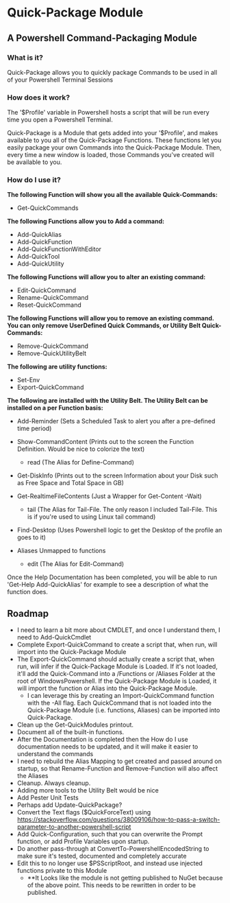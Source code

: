 # Quick-Package Module 
## A Powershell Command-Packaging Module
### What is it?
Quick-Package allows you to quickly package Commands to be used in all of your Powershell Terminal Sessions
### How does it work?
The '$Profile' variable in Powershell hosts a script that will be run every time you open a Powershell Terminal. 

Quick-Package is a Module that gets added into your '$Profile', and makes available to you all of the Quick-Package Functions. These functions let you easily package your own Commands into the Quick-Package Module. Then, every time a new window is loaded, those Commands you've created will be available to you.

### How do I use it?
__**The following Function will show you all the available Quick-Commands:**__
* Get-QuickCommands 

__**The following Functions allow you to Add a command:**__
* Add-QuickAlias
* Add-QuickFunction
* Add-QuickFunctionWithEditor
* Add-QuickTool 
* Add-QuickUtility

__**The following Functions will allow you to alter an existing command:**__
* Edit-QuickCommand
* Rename-QuickCommand
* Reset-QuickCommand

__**The following Functions will allow you to remove an existing command. You can only remove UserDefined Quick Commands, or Utility Belt Quick-Commands:**__
* Remove-QuickCommand
* Remove-QuickUtilityBelt

__**The following are utility functions:**__
* Set-Env
* Export-QuickCommand

__**The following are installed with the Utility Belt. The Utility Belt can be installed on a per Function basis:**__
* Add-Reminder (Sets a Scheduled Task to alert you after a pre-defined time period)
* Show-CommandContent (Prints out to the screen the Function Definition. Would be nice to colorize the text)
  * read (The Alias for Define-Command)
* Get-DiskInfo (Prints out to the screen Information about your Disk such as Free Space and Total Space in GB)
* Get-RealtimeFileContents (Just a Wrapper for Get-Content -Wait)
  * tail (The Alias for Tail-File. The only reason I included Tail-File. This is if you're used to using Linux tail command)
* Find-Desktop (Uses Powershell logic to get the Desktop of the profile an goes to it)

* Aliases Unmapped to functions
  * edit (The Alias for Edit-Command)

Once the Help Documentation has been completed, you will be able to run 'Get-Help Add-QuickAlias' for example to see a description of what the function does.

## Roadmap
* I need to learn a bit more about CMDLET, and once I understand them, I need to Add-QuickCmdlet
* Complete Export-QuickCommand to create a script that, when run, will import into the Quick-Package Module
* The Export-QuickCommand should actually create a script that, when run, will infer if the Quick-Package Module is Loaded. If it's not loaded, it'll add the Quick-Command into a /Functions or /Aliases Folder at the root of WindowsPowershell. If the Quick-Package Module is Loaded, it will import the function or Alias into the Quick-Package Module. 
   * I can leverage this by creating an Import-QuickCommand function with the -All flag. Each QuickCommand that is not loaded into the Quick-Package Module (i.e. functions, Aliases) can be imported into Quick-Package. 
* Clean up the Get-QuickModules printout. 
* Document all of the built-in functions. 
* After the Documentation is completed then the How do I use documentation needs to be updated, and it will make it easier to understand the commands
* I need to rebuild the Alias Mapping to get created and passed around on startup, so that Rename-Function and Remove-Function will also affect the Aliases
* Cleanup. Always cleanup.
* Adding more tools to the Utility Belt would be nice
* Add Pester Unit Tests
* Perhaps add Update-QuickPackage?
* Convert the Text flags ($QuickForceText) using https://stackoverflow.com/questions/38009106/how-to-pass-a-switch-parameter-to-another-powershell-script
* Add Quick-Configuration, such that you can overwrite the Prompt function, or add Profile Variables upon startup.
* Do another pass-through at ConvertTo-PowershellEncodedString to make sure it's tested, documented and completely accurate
* Edit this to no longer use $PSScriptRoot, and instead use injected functions private to this Module
  * **It Looks like the module is not getting published to NuGet because of the above point. This needs to be rewritten in order to be published.